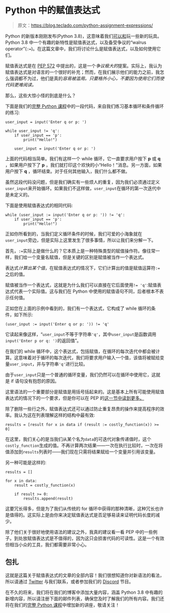 # Python 中的赋值表达式

> 原文：<https://blog.teclado.com/python-assignment-expressions/>

Python 的新版本刚刚发布(Python 3.8)，这意味着我们[可以和](https://docs.python.org/3/whatsnew/3.8.html)玩一些新的玩具。Python 3.8 中一个有趣的新特性是赋值表达式，以及备受争议的“walrus operator”(`:=`)。在这篇文章中，我们将讨论什么是赋值表达式，以及如何使用它们。

赋值表达式是在 [PEP 572](https://www.python.org/dev/peps/pep-0572/) 中提出的，这是一个*争议极大的*提案。实际上，我认为赋值表达式是对语言的一个很好的补充；然而，在我们展示他们的能力之前，我怎么强调都不为过，他们是真的*容易被滥用。只要格外小心，不要因为使用它们而使代码更难阅读。*

那么，这些大惊小怪的到底是什么？

下面是我们的[完整 Python 课程](https://www.udemy.com/course/the-complete-python-course/)中的一段代码，来自我们练习基本循环和条件循环的练习:

```
user_input = input('Enter q or p: ')

while user_input != 'q':
    if user_input == 'p':
        print("Hello!")

    user_input = input('Enter q or p: ') 
```

上面的代码相当简单。我们有这样一个 while 循环，它一直要求用户按下 **p** 或 **q** ，如果用户按下了 **p** ，我们就打印这个欢快的小“Hello！”消息。另一方面，如果用户按下 **q** ，循环结束。对于任何其他输入，我们什么都不做。

虽然这段代码没问题，但是我们确实有一些烦人的重复，因为我们必须通过定义`user_input`来开始循环。如果我们不这样做，`user_input`在循环的第一次迭代中是未定义的。

下面是使用赋值表达式的相同代码:

```
while (user_input := input('Enter q or p: ')) != 'q':
    if user_input == 'p':
        print("Hello!") 
```

正如你所看到的，当我们定义循环条件的时候，我们可爱的小海象就在`user_input`旁边，但是实际上这里发生了很多事情，所以让我们来分解一下。

首先，`:=`实际上是做什么的？它本质上是一种特殊类型的赋值操作符。像往常一样，我们给一个变量名赋值，但是关键的区别是赋值被当作一个表达式。

表达式*计算出某个值*，在赋值表达式的情况下，它们计算出的值是赋值运算符`:=`之后的值。

赋值被当作一个表达式，这就是为什么我们可以直接在它后面使用`!= 'q'`:赋值表达式代表一个实际值。这与我们在 Python 中使用的赋值语句不同，后者根本不表示任何值。

正如您在上面的示例中看到的，我们有一个表达式，它构成了 while 循环的条件，如下所示:

```
(user_input := input('Enter q or p: ')) != 'q' 
```

它读起来像这样，“`user_input`不等于字符串`'q'`，其中`user_input`是函数调用`input('Enter p or q: ')`的返回值”。

在我们的 while 循环中，这个表达式，包括赋值，在循环的每次迭代中都会被计算。这意味着对于循环的每次迭代，我们将要求用户输入一个值，该值将被赋给变量`user_input`，并与字符串`'q'`进行比较。

由于`user_input`只是一个普通的循环变量，我们仍然可以在循环中使用它，这就是 if 语句没有抱怨的原因。

这里语法的一个重要部分是赋值是用括号括起来的。这是基本上所有可能使用赋值表达式的情况下的一个要求，但是你可以在 PEP 的[这一节中读到更多。](https://www.python.org/dev/peps/pep-0572/#exceptional-cases)

除了删除一些行之外，赋值表达式还可以通过防止重复昂贵的操作来提高程序的效率。我认为这在列表理解这样的结构中最有效:

```
results = [result for x in data if (result := costly_function(x)) >= 0] 
```

在这里，我们关心的是当我们从某个名为`data`的可迭代对象传递值时，这个`costly_function`生成的值。不再计算两次结果——一次在执行比较时，一次在将值添加到`results`列表时——我们现在只需将结果赋给一个变量并引用该变量。

另一种可能是这样的:

```
results = []

for x in data:
    result = costly_function(x)

    if result >= 0:
        results.append(result) 
```

这要冗长得多，但是为了我们从传统的 for 循环中获得的那种清晰，这种冗长也许是值得的。这实际上是由你来决定赋值表达式是否足够易读来证明代码长度的减少。

除了他们关于很好地使用语法的建议之外，我真的建议看一看 PEP 中的一些例子。到处放赋值表达式是不值得的，因为这只会损害代码的可读性。这是一个有效但相当小众的工具，我们都需要非常小心。

## 包扎

这就是这篇关于赋值表达式的文章的全部内容！我们很想知道你对新语法的看法，所以请通过 [Twitter](https://twitter.com/tecladocode) 与我们联系，或者参加我们的 [Discord](https://discord.gg/BBWwyMq) 节目。

在不久的将来，我们将在我们的博客中添加大量内容，涵盖 Python 3.8 中有趣的新增内容，所以请注册下面的邮件列表，确保您及时了解我们的所有内容。我们还将在我们的[完整 Python 课程](https://www.udemy.com/course/the-complete-python-course/)中增加新的讲座，敬请关注！